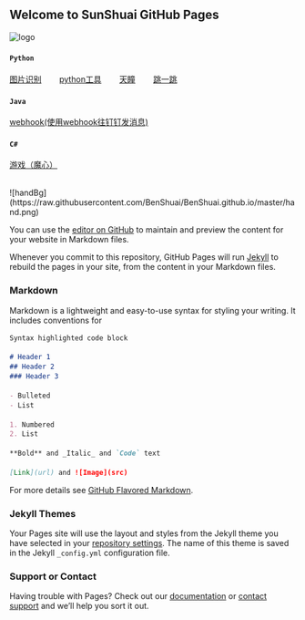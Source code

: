 ## Welcome to SunShuai GitHub Pages

![logo](https://avatars1.githubusercontent.com/u/31844294?s=460&v=4)

#### `Python`
[图片识别](#PythonImageRecognition) &nbsp;&nbsp;&nbsp;&nbsp;&nbsp;&nbsp; [python工具](#PyTool) &nbsp;&nbsp;&nbsp;&nbsp;&nbsp;&nbsp; [天瞳](#TianTong) &nbsp;&nbsp;&nbsp;&nbsp;&nbsp;&nbsp; [跳一跳](#JumpOneJump) 

#### `Java`
[webhook(使用webhook往钉钉发消息)](#webhook)

#### `C#`
[游戏（魔心）](#lenGameToMoXin)

<br/>
![handBg](https://raw.githubusercontent.com/BenShuai/BenShuai.github.io/master/hand.png)

<br/>

You can use the [editor on GitHub](https://github.com/BenShuai/BenShuai.github.io/edit/master/README.md) to maintain and preview the content for your website in Markdown files.

Whenever you commit to this repository, GitHub Pages will run [Jekyll](https://jekyllrb.com/) to rebuild the pages in your site, from the content in your Markdown files.

### Markdown

Markdown is a lightweight and easy-to-use syntax for styling your writing. It includes conventions for

```markdown
Syntax highlighted code block

# Header 1
## Header 2
### Header 3

- Bulleted
- List

1. Numbered
2. List

**Bold** and _Italic_ and `Code` text

[Link](url) and ![Image](src)

```

For more details see [GitHub Flavored Markdown](https://guides.github.com/features/mastering-markdown/).

### Jekyll Themes

Your Pages site will use the layout and styles from the Jekyll theme you have selected in your [repository settings](https://github.com/BenShuai/BenShuai.github.io/settings). The name of this theme is saved in the Jekyll `_config.yml` configuration file.

### Support or Contact

Having trouble with Pages? Check out our [documentation](https://help.github.com/categories/github-pages-basics/) or [contact support](https://github.com/contact) and we’ll help you sort it out.

